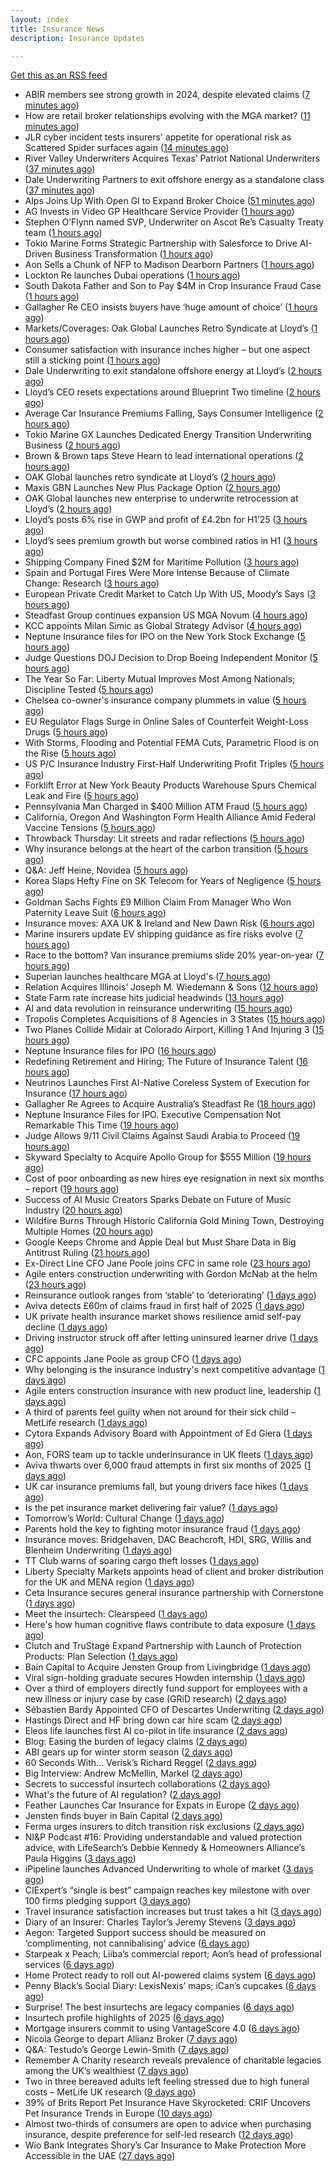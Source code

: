 ```yaml
---
layout: index
title: Insurance News
description: Insurance Updates

---
```


[Get this as an RSS feed](/insurance.rss)

<!-- news_marker starts -->
- ABIR members see strong growth in 2024, despite elevated claims ([7 minutes ago](https://www.reinsurancene.ws/abir-members-see-strong-growth-in-2024-despite-elevated-claims/))
- How are retail broker relationships evolving with the MGA market? ([11 minutes ago](https://www.insurancebusinessmag.com/uk/tv/how-are-retail-broker-relationships-evolving-with-the-mga-market-548433.aspx))
- JLR cyber incident tests insurers' appetite for operational risk as Scattered Spider surfaces again ([14 minutes ago](https://www.insurancebusinessmag.com/uk/news/cyber/jlr-cyber-incident-tests-insurers-appetite-for-operational-risk-as-scattered-spider-surfaces-again-548432.aspx))
- River Valley Underwriters Acquires Texas’ Patriot National Underwriters ([37 minutes ago](https://www.insurancejournal.com/news/southcentral/2025/09/04/837801.htm))
- Dale Underwriting Partners to exit offshore energy as a standalone class ([37 minutes ago](https://www.reinsurancene.ws/dale-underwriting-partners-to-exit-offshore-energy-as-a-standalone-class/))
- Alps Joins Up With Open GI to Expand Broker Choice ([51 minutes ago](https://insurance-edge.net/2025/09/04/alps-joins-up-with-open-gi-to-expand-broker-choice/))
- AG Invests in Video GP Healthcare Service Provider ([1 hours ago](https://insurance-edge.net/2025/09/04/ag-invests-in-video-gp-healthcare-service-provider/))
- Stephen O’Flynn named SVP, Underwriter on Ascot Re’s Casualty Treaty team ([1 hours ago](https://www.reinsurancene.ws/stephen-oflynn-named-svp-underwriter-on-ascot-res-casualty-treaty-team/))
- Tokio Marine Forms Strategic Partnership with Salesforce to Drive AI-Driven Business Transformation ([1 hours ago](https://www.insurtechinsights.com/tokio-marine-forms-strategic-partnership-with-salesforce-to-drive-ai-driven-business-transformation/))
- Aon Sells a Chunk of NFP to Madison Dearborn Partners ([1 hours ago](https://insurance-edge.net/2025/09/04/aon-sells-a-chunk-of-nfp-to-madison-dearborn-partners/))
- Lockton Re launches Dubai operations ([1 hours ago](https://www.reinsurancene.ws/lockton-re-launches-dubai-operations/))
- South Dakota Father and Son to Pay $4M in Crop Insurance Fraud Case ([1 hours ago](https://www.insurancejournal.com/news/midwest/2025/09/04/837809.htm))
- Gallagher Re CEO insists buyers have ‘huge amount of choice’ ([1 hours ago](https://www.postonline.co.uk/reinsurance/7958947/gallagher-re-ceo-insists-buyers-have-%E2%80%98huge-amount-of-choice%E2%80%99))
- Markets/Coverages: Oak Global Launches Retro Syndicate at Lloyd’s ([1 hours ago](https://www.insurancejournal.com/news/international/2025/09/04/837861.htm))
- Consumer satisfaction with insurance inches higher – but one aspect still a sticking point ([1 hours ago](https://www.insurancebusinessmag.com/uk/news/breaking-news/consumer-satisfaction-with-insurance-inches-higher--but-one-aspect-still-a-sticking-point-548416.aspx))
- Dale Underwriting to exit standalone offshore energy at Lloyd’s ([2 hours ago](https://www.insurancebusinessmag.com/uk/news/breaking-news/dale-underwriting-to-exit-standalone-offshore-energy-at-lloyds-548413.aspx))
- Lloyd’s CEO resets expectations around Blueprint Two timeline ([2 hours ago](https://www.reinsurancene.ws/lloyds-ceo-resets-expectations-around-blueprint-two-timeline/))
- Average Car Insurance Premiums Falling, Says Consumer Intelligence ([2 hours ago](https://insurance-edge.net/2025/09/04/average-car-insurance-premiums-falling-says-consumer-intelligence/))
- Tokio Marine GX Launches Dedicated Energy Transition Underwriting Business ([2 hours ago](https://insurance-edge.net/2025/09/04/tokio-marine-gx-launches-dedicated-energy-transition-underwriting-business/))
- Brown & Brown taps Steve Hearn to lead international operations ([2 hours ago](https://www.insurancebusinessmag.com/uk/news/breaking-news/brown-and-brown-taps-steve-hearn-to-lead-international-operations-548410.aspx))
- OAK Global launches retro syndicate at Lloyd’s ([2 hours ago](https://www.reinsurancene.ws/oak-global-launches-retro-syndicate-at-lloyds/))
- Maxis GBN Launches New Plus Package Option ([2 hours ago](https://insurance-edge.net/2025/09/04/maxis-gbn-launches-new-plus-package-option/))
- OAK Global launches new enterprise to underwrite retrocession at Lloyd’s ([2 hours ago](https://www.insurancebusinessmag.com/uk/news/property-insurance/oak-global-launches-new-enterprise-to-underwrite-retrocession-at-lloyds-548406.aspx))
- Lloyd’s posts 6% rise in GWP and profit of £4.2bn for H1’25 ([3 hours ago](https://www.reinsurancene.ws/lloyds-posts-6-rise-in-gwp-and-profit-of-4-2bn-for-h125/))
- Lloyd’s sees premium growth but worse combined ratios in H1 ([3 hours ago](https://www.insurancebusinessmag.com/uk/news/breaking-news/lloyds-sees-premium-growth-but-worse-combined-ratios-in-h1-548394.aspx))
- Shipping Company Fined $2M for Maritime Pollution ([3 hours ago](https://www.insurancejournal.com/news/southcentral/2025/09/04/837795.htm))
- Spain and Portugal Fires Were More Intense Because of Climate Change: Research ([3 hours ago](https://www.insurancejournal.com/news/international/2025/09/04/837852.htm))
- European Private Credit Market to Catch Up With US, Moody’s Says ([3 hours ago](https://www.insurancejournal.com/news/international/2025/09/04/837848.htm))
- Steadfast Group continues expansion US MGA Novum ([4 hours ago](https://www.reinsurancene.ws/steadfast-group-continues-expansion-us-mga-novum/))
- KCC appoints Milan Simic as Global Strategy Advisor ([4 hours ago](https://www.reinsurancene.ws/kcc-appoints-milan-simic-as-global-strategy-advisor/))
- Neptune Insurance files for IPO on the New York Stock Exchange ([5 hours ago](https://www.reinsurancene.ws/neptune-insurance-files-for-ipo-on-the-new-york-stock-exchange/))
- Judge Questions DOJ Decision to Drop Boeing Independent Monitor ([5 hours ago](https://www.insurancejournal.com/news/national/2025/09/04/837785.htm))
- The Year So Far: Liberty Mutual Improves Most Among Nationals; Discipline Tested ([5 hours ago](https://www.insurancejournal.com/news/national/2025/09/04/837788.htm))
- Chelsea co-owner's insurance company plummets in value ([5 hours ago](https://www.insurancebusinessmag.com/uk/news/breaking-news/chelsea-coowners-insurance-company-plummets-in-value-548361.aspx))
- EU Regulator Flags Surge in Online Sales of Counterfeit Weight-Loss Drugs ([5 hours ago](https://www.insurancejournal.com/news/international/2025/09/04/837764.htm))
- With Storms, Flooding and Potential FEMA Cuts, Parametric Flood is on the Rise ([5 hours ago](https://www.insurancejournal.com/news/southeast/2025/09/04/837828.htm))
- US P/C Insurance Industry First-Half Underwriting Profit Triples ([5 hours ago](https://www.insurancejournal.com/news/national/2025/09/04/837812.htm))
- Forklift Error at New York Beauty Products Warehouse Spurs Chemical Leak and Fire ([5 hours ago](https://www.insurancejournal.com/news/east/2025/09/04/837838.htm))
- Pennsylvania Man Charged in $400 Million ATM Fraud ([5 hours ago](https://www.insurancejournal.com/news/east/2025/09/04/837823.htm))
- California, Oregon And Washington Form Health Alliance Amid Federal Vaccine Tensions ([5 hours ago](https://www.insurancejournal.com/news/west/2025/09/04/837772.htm))
- Throwback Thursday: Lit streets and radar reflections ([5 hours ago](https://www.postonline.co.uk/personal/7956764/throwback-thursday-lit-streets-and-radar-reflections))
- Why insurance belongs at the heart of the carbon transition ([5 hours ago](https://www.postonline.co.uk/commercial/7958927/why-insurance-belongs-at-the-heart-of-the-carbon-transition))
- Q&A: Jeff Heine, Novidea ([5 hours ago](https://www.postonline.co.uk/technology/7957699/qa-jeff-heine-novidea))
- Korea Slaps Hefty Fine on SK Telecom for Years of Negligence ([5 hours ago](https://www.insurancejournal.com/news/international/2025/09/04/837768.htm))
- Goldman Sachs Fights £9 Million Claim From Manager Who Won Paternity Leave Suit ([6 hours ago](https://www.insurancejournal.com/news/international/2025/09/04/837782.htm))
- Insurance moves: AXA UK & Ireland and New Dawn Risk ([6 hours ago](https://www.insurancebusinessmag.com/uk/news/breaking-news/insurance-moves-axa-uk-and-ireland-and-new-dawn-risk-548375.aspx))
- Marine insurers update EV shipping guidance as fire risks evolve ([7 hours ago](https://www.insurancebusinessmag.com/uk/news/marine/marine-insurers-update-ev-shipping-guidance-as-fire-risks-evolve-548373.aspx))
- Race to the bottom? Van insurance premiums slide 20% year-on-year ([7 hours ago](https://www.insurancebusinessmag.com/uk/news/auto-motor/race-to-the-bottom-van-insurance-premiums-slide-20-yearonyear-548371.aspx))
- Superian launches healthcare MGA at Lloyd's ([7 hours ago](https://www.insurancebusinessmag.com/uk/news/life-insurance/superian-launches-healthcare-mga-at-lloyds-548370.aspx))
- Relation Acquires Illinois’ Joseph M. Wiedemann & Sons ([12 hours ago](https://www.insurancejournal.com/news/midwest/2025/09/03/837816.htm))
- State Farm rate increase hits judicial headwinds ([13 hours ago](https://www.dig-in.com/news/state-farm-rate-increase-hits-judicial-headwinds))
- AI and data revolution in reinsurance underwriting ([15 hours ago](https://www.dig-in.com/opinion/ai-and-data-revolution-in-reinsurance-underwriting))
- Tropolis Completes Acquisitions of 8 Agencies in 3 States ([15 hours ago](https://www.insurancejournal.com/news/national/2025/09/03/837779.htm))
- Two Planes Collide Midair at Colorado Airport, Killing 1 And Injuring 3 ([15 hours ago](https://www.insurancejournal.com/news/west/2025/09/03/837776.htm))
- Neptune Insurance files for IPO ([16 hours ago](https://www.dig-in.com/articles/neptune-insurance-files-for-ipo))
- Redefining Retirement and Hiring; The Future of Insurance Talent ([16 hours ago](https://www.insurancejournal.com/services/newswire/2025/09/03/837637.htm))
- Neutrinos Launches First AI-Native Coreless System of Execution for Insurance ([17 hours ago](https://www.insurtechinsights.com/neutrinos-launches-first-ai-native-coreless-system-of-execution-for-insurance/))
- Gallagher Re Agrees to Acquire Australia’s Steadfast Re ([18 hours ago](https://www.insurtechinsights.com/gallagher-re-agrees-to-acquire-australias-steadfast-re/))
- Neptune Insurance Files for IPO. Executive Compensation Not Remarkable This Time ([19 hours ago](https://www.insurancejournal.com/news/southeast/2025/09/03/837735.htm))
- Judge Allows 9/11 Civil Claims Against Saudi Arabia to Proceed ([19 hours ago](https://www.insurancejournal.com/news/east/2025/09/03/837746.htm))
- Skyward Specialty to Acquire Apollo Group for $555 Million ([19 hours ago](https://www.insurtechinsights.com/skyward-specialty-to-acquire-apollo-group-for-555-million/))
- Cost of poor onboarding as new hires eye resignation in next six months – report ([19 hours ago](https://www.insurancebusinessmag.com/uk/business-strategy/cost-of-poor-onboarding-as-new-hires-eye-resignation-in-next-six-months--report-548328.aspx))
- Success of AI Music Creators Sparks Debate on Future of Music Industry ([20 hours ago](https://www.insurancejournal.com/news/national/2025/09/03/837736.htm))
- Wildfire Burns Through Historic California Gold Mining Town, Destroying Multiple Homes ([20 hours ago](https://www.insurancejournal.com/news/west/2025/09/03/837731.htm))
- Google Keeps Chrome and Apple Deal but Must Share Data in Big Antitrust Ruling ([21 hours ago](https://www.insurancejournal.com/news/national/2025/09/03/837727.htm))
- Ex-Direct Line CFO Jane Poole joins CFC in same role ([23 hours ago](https://www.insurancebusinessmag.com/uk/news/breaking-news/exdirect-line-cfo-jane-poole-joins-cfc-in-same-role-548279.aspx))
- Agile enters construction underwriting with Gordon McNab at the helm ([23 hours ago](https://www.insurtechinsights.com/agile-enters-construction-underwriting-with-gordon-mcnab-at-the-helm/))
- Reinsurance outlook ranges from ‘stable’ to ‘deteriorating’ ([1 days ago](https://www.postonline.co.uk/reinsurance/7958944/reinsurance-outlook-ranges-from-%E2%80%98stable%E2%80%99-to-%E2%80%98deteriorating%E2%80%99))
- Aviva detects £60m of claims fraud in first half of 2025 ([1 days ago](https://www.postonline.co.uk/news/7958946/aviva-detects-%C2%A360m-of-claims-fraud-in-first-half-of-2025))
- UK private health insurance market shows resilience amid self-pay decline ([1 days ago](https://www.insurancebusinessmag.com/uk/news/life-insurance/uk-private-health-insurance-market-shows-resilience-amid-selfpay-decline-548276.aspx))
- Driving instructor struck off after letting uninsured learner drive ([1 days ago](https://www.insurancebusinessmag.com/uk/news/legal-insights/driving-instructor-struck-off-after-letting-uninsured-learner-drive-548275.aspx))
- CFC appoints Jane Poole as group CFO ([1 days ago](https://www.postonline.co.uk/news/7958945/cfc-appoints-jane-poole-as-group-cfo))
- Why belonging is the insurance industry's next competitive advantage ([1 days ago](https://www.insurancebusinessmag.com/uk/news/diversity-inclusion/why-belonging-is-the-insurance-industrys-next-competitive-advantage-548171.aspx))
- Agile enters construction insurance with new product line, leadership ([1 days ago](https://www.insurancebusinessmag.com/uk/news/construction-engineering/agile-enters-construction-insurance-with-new-product-line-leadership-548263.aspx))
- A third of parents feel guilty when not around for their sick child – MetLife research ([1 days ago](https://ifamagazine.com/a-third-of-parents-feel-guilty-when-not-around-for-their-sick-child-metlife-research/))
- Cytora Expands Advisory Board with Appointment of Ed Giera ([1 days ago](https://www.insurtechinsights.com/cytora-expands-advisory-board-with-appointment-of-ed-giera/))
- Aon, FORS team up to tackle underinsurance in UK fleets ([1 days ago](https://www.insurancebusinessmag.com/uk/news/auto-motor/aon-fors-team-up-to-tackle-underinsurance-in-uk-fleets-548260.aspx))
- Aviva thwarts over 6,000 fraud attempts in first six months of 2025 ([1 days ago](https://www.insurancebusinessmag.com/uk/news/breaking-news/aviva-thwarts-over-6000-fraud-attempts-in-first-six-months-of-2025-548258.aspx))
- UK car insurance premiums fall, but young drivers face hikes ([1 days ago](https://www.insurancebusinessmag.com/uk/news/auto-motor/uk-car-insurance-premiums-fall-but-young-drivers-face-hikes-548243.aspx))
- Is the pet insurance market delivering fair value? ([1 days ago](https://www.postonline.co.uk/personal/7958177/is-the-pet-insurance-market-delivering-fair-value))
- Tomorrow’s World: Cultural Change ([1 days ago](https://www.postonline.co.uk/regulation/7958189/tomorrow%E2%80%99s-world-cultural-change))
- Parents hold the key to fighting motor insurance fraud ([1 days ago](https://www.postonline.co.uk/claims/7958260/parents-hold-the-key-to-fighting-motor-insurance-fraud))
- Insurance moves: Bridgehaven, DAC Beachcroft, HDI, SRG, Willis and Blenheim Underwriting ([1 days ago](https://www.insurancebusinessmag.com/uk/news/breaking-news/insurance-moves-bridgehaven-dac-beachcroft-hdi-srg-willis-and-blenheim-underwriting-548213.aspx))
- TT Club warns of soaring cargo theft losses ([1 days ago](https://www.insurancebusinessmag.com/uk/news/auto-motor/tt-club-warns-of-soaring-cargo-theft-losses-548216.aspx))
- Liberty Specialty Markets appoints head of client and broker distribution for the UK and MENA region ([1 days ago](https://www.insurancebusinessmag.com/uk/news/breaking-news/liberty-specialty-markets-appoints-head-of-client-and-broker-distribution-for-the-uk-and-mena-region-548211.aspx))
- Ceta Insurance secures general insurance partnership with Cornerstone ([1 days ago](https://www.insurancebusinessmag.com/uk/news/breaking-news/ceta-insurance-secures-general-insurance-partnership-with-cornerstone-548218.aspx))
- Meet the insurtech: Clearspeed ([1 days ago](https://www.dig-in.com/news/meet-the-insurtech-clearspeed))
- Here's how human cognitive flaws contribute to data exposure ([1 days ago](https://www.dig-in.com/opinion/how-cognitive-flaws-contribute-to-data-exposure))
- Clutch and TruStage Expand Partnership with Launch of Protection Products: Plan Selection ([1 days ago](https://www.insurtechinsights.com/clutch-and-trustage-expand-partnership-with-launch-of-protection-products-plan-selection/))
- Bain Capital to Acquire Jensten Group from Livingbridge ([1 days ago](https://www.insurtechinsights.com/bain-capital-to-acquire-jensten-group-from-livingbridge/))
- Viral sign-holding graduate secures Howden internship ([1 days ago](https://www.postonline.co.uk/broker/7958941/viral-sign-holding-graduate-secures-howden-internship))
- Over a third of employers directly fund support for employees with a new illness or injury case by case (GRiD research) ([2 days ago](https://ifamagazine.com/over-a-third-36-of-employers-directly-fund-support-for-employees-with-a-new-illness-or-injury-case-by-case-grid-research/))
- Sébastien Bardy Appointed CFO of Descartes Underwriting ([2 days ago](https://www.insurtechinsights.com/sebastien-bardy-appointed-cfo-of-descartes-underwriting/))
- Hastings Direct and HF bring down car hire scam ([2 days ago](https://www.postonline.co.uk/personal/7958940/hastings-direct-and-hf-bring-down-car-hire-scam))
- Eleos life launches first AI co-pilot in life insurance ([2 days ago](https://ifamagazine.com/eleos-life-launches-first-ai-co-pilot-in-life-insurance/))
- Blog: Easing the burden of legacy claims ([2 days ago](https://www.postonline.co.uk/claims/7958292/blog-easing-the-burden-of-legacy-claims))
- ABI gears up for winter storm season ([2 days ago](https://www.postonline.co.uk/claims/7958926/abi-gears-up-for-winter-storm-season))
- 60 Seconds With... Verisk’s Richard Reggel ([2 days ago](https://www.postonline.co.uk/technology/7958029/60-seconds-with-verisk%E2%80%99s-richard-reggel))
- Big Interview: Andrew McMellin, Markel ([2 days ago](https://www.postonline.co.uk/lloyd%E2%80%99slondon/7958273/big-interview-andrew-mcmellin-markel))
- Secrets to successful insurtech collaborations ([2 days ago](https://www.dig-in.com/news/secrets-to-successful-insurtech-collaborations))
- What's the future of AI regulation? ([2 days ago](https://www.dig-in.com/news/whats-the-future-of-ai-regulation))
- Feather Launches Car Insurance for Expats in Europe ([2 days ago](https://www.insurtechinsights.com/feather-launches-car-insurance-for-expats-in-europe/))
- Jensten finds buyer in Bain Capital ([2 days ago](https://www.postonline.co.uk/news/7958931/jensten-finds-buyer-in-bain-capital))
- Ferma urges insurers to ditch transition risk exclusions ([2 days ago](https://www.postonline.co.uk/commercial/7958930/ferma-urges-insurers-to-ditch-transition-risk-exclusions))
- NI&P Podcast #16: Providing understandable and valued protection advice, with LifeSearch’s Debbie Kennedy & Homeowners Alliance’s Paula Higgins ([3 days ago](https://ifamagazine.com/nip-podcast-16-providing-understandable-and-valued-protection-advice-with-lifesearchs-debbie-kennedy-homeowners-alliances-paula-higgins/))
- iPipeline launches Advanced Underwriting to whole of market ([3 days ago](https://ifamagazine.com/ipipeline-launches-advanced-underwriting-to-whole-of-market/))
- CIExpert’s “single is best” campaign reaches key milestone with over 100 firms pledging support ([3 days ago](https://ifamagazine.com/ciexperts-single-is-best-campaign-reaches-key-milestone-with-over-100-firms-pledging-support/))
- Travel insurance satisfaction increases but trust takes a hit ([3 days ago](https://www.postonline.co.uk/personal/7958863/travel-insurance-satisfaction-increases-but-trust-takes-a-hit))
- Diary of an Insurer: Charles Taylor’s Jeremy Stevens ([3 days ago](https://www.postonline.co.uk/technology/7957628/diary-of-an-insurer-charles-taylor%E2%80%99s-jeremy-stevens))
- Aegon: Targeted Support success should be measured on ‘complimenting, not cannibalising’ advice ([6 days ago](https://ifamagazine.com/aegon-targeted-support-success-should-be-measured-on-complimenting-not-cannibalising-advice/))
- Starpeak x Peach; Liiba’s commercial report; Aon’s head of professional services ([6 days ago](https://www.postonline.co.uk/news/7958924/starpeak-x-peach-liiba%E2%80%99s-commercial-report-aon%E2%80%99s-head-of-professional-services))
- Home Protect ready to roll out AI-powered claims system ([6 days ago](https://www.postonline.co.uk/news/7958319/home-protect-ready-to-roll-out-ai-powered-claims-system))
- Penny Black’s Social Diary: LexisNexis’ maps; iCan’s cupcakes ([6 days ago](https://www.postonline.co.uk/people/7958246/penny-black%E2%80%99s-social-diary-lexisnexis%E2%80%99-maps-ican%E2%80%99s-cupcakes))
- Surprise! The best insurtechs are legacy companies ([6 days ago](https://www.dig-in.com/opinion/the-best-insurtechs-are-legacy-companies))
- Insurtech profile highlights of 2025 ([6 days ago](https://www.dig-in.com/list/insurtech-profile-highlights-of-2025))
- Mortgage insurers commit to using VantageScore 4.0 ([6 days ago](https://www.dig-in.com/news/mortgage-insurers-commit-to-using-vantagescore-4-0))
- Nicola George to depart Allianz Broker ([7 days ago](https://www.postonline.co.uk/broker/7958923/nicola-george-to-depart-allianz-broker))
- Q&A: Testudo’s George Lewin-Smith ([7 days ago](https://www.postonline.co.uk/technology/7958076/qa-testudo%E2%80%99s-george-lewin-smith))
- Remember A Charity research reveals prevalence of charitable legacies among the UK’s wealthiest ([7 days ago](https://ifamagazine.com/remember-a-charity-research-reveals-prevalence-of-charitable-legacies-among-the-uks-wealthiest/))
- Two in three bereaved adults left feeling stressed due to high funeral costs – MetLife UK research ([9 days ago](https://ifamagazine.com/two-in-three-bereaved-adults-left-feeling-stressed-due-to-high-funeral-costs-metlife-uk-research/))
- 39% of Brits Report Pet Insurance Have Skyrocketed: CRIF Uncovers Pet Insurance Trends in Europe ([10 days ago](https://thefintechtimes.com/39-of-brits-report-pet-insurance-have-skyrocketed-crif-uncovers-pet-insurance-trends-in-europe/))
- Almost two-thirds of consumers are open to advice when purchasing insurance, despite preference for self-led research ([12 days ago](https://ifamagazine.com/almost-two-thirds-of-consumers-are-open-to-advice-when-purchasing-insurance-despite-preference-for-self-led-research/))
- Wio Bank Integrates Shory’s Car Insurance to Make Protection More Accessible in the UAE ([27 days ago](https://thefintechtimes.com/wio-bank-integrates-shorys-car-insurance-to-make-protection-more-accessible-in-the-uae/))

<!-- news_marker ends -->
